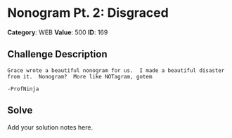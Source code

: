 # Nonogram Pt. 2: Disgraced
**Category**: WEB
**Value**: 500
**ID**: 169

## Challenge Description
```
Grace wrote a beautiful nonogram for us.  I made a beautiful disaster from it.  Nonogram?  More like NOTagram, gotem

-ProfNinja
```

## Solve
Add your solution notes here.
